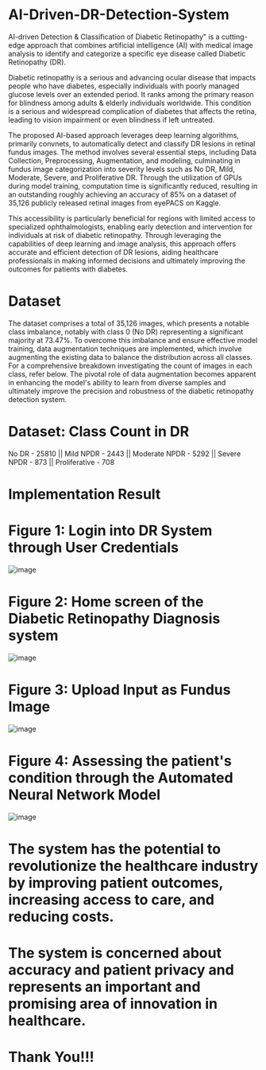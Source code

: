 # AI-Driven-DR-Detection-System

AI-driven Detection &amp; Classification of Diabetic Retinopathy" is a cutting-edge approach that combines artificial intelligence (AI) with medical image analysis to identify and categorize a specific eye disease called Diabetic Retinopathy (DR).

Diabetic retinopathy is a serious and advancing ocular disease that impacts people who have diabetes, especially individuals with poorly managed glucose levels over an extended period. It ranks among the primary reason for blindness among adults & elderly individuals worldwide. This condition is a serious and widespread complication of diabetes that affects the retina, leading to vision impairment or even blindness if left untreated.

The proposed AI-based approach leverages deep learning algorithms, primarily convnets, to automatically detect and classify DR lesions in retinal fundus images. The method involves several essential steps, including Data Collection, Preprocessing, Augmentation, and modeling, culminating in fundus image categorization into severity levels such as No DR, Mild, Moderate, Severe, and Proliferative DR. Through the utilization of GPUs during model training, computation time is significantly reduced, resulting in an outstanding roughly achieving an accuracy of 85% on a dataset of 35,126 publicly released retinal images from eyePACS on Kaggle. 

This accessibility is particularly beneficial for regions with limited access to specialized ophthalmologists, enabling early detection and intervention for individuals at risk of diabetic retinopathy. Through leveraging the capabilities of deep learning and image analysis, this approach offers accurate and efficient detection of DR lesions, aiding healthcare professionals in making informed decisions and ultimately improving the outcomes for patients with diabetes.


# Dataset

The dataset comprises a total of 35,126 images, which presents a notable class imbalance, notably with class 0 (No DR) representing a significant majority at 73.47%. To overcome this imbalance and ensure effective model training, data augmentation techniques are implemented, which involve augmenting the existing data to balance the distribution across all classes. For a comprehensive breakdown investigating the count of images in each class, refer below. The pivotal role of data augmentation becomes apparent in enhancing the model's ability to learn from diverse samples and ultimately improve the precision and robustness of the diabetic retinopathy detection system.

# Dataset: Class	Count in DR
No DR	- 25810 ||
Mild NPDR - 2443 ||
Moderate NPDR -	5292 ||
Severe NPDR	- 873 ||
Proliferative	- 708


# Implementation Result

# Figure 1: Login into DR System through User Credentials

![image](https://github.com/picoders1/AI-Driven-DR-Detection-System/assets/87698874/493d2b68-d85b-434f-823d-6359a67a3c1e)

# Figure 2: Home screen of the Diabetic Retinopathy Diagnosis system

![image](https://github.com/picoders1/AI-Driven-DR-Detection-System/assets/87698874/7d2b4238-80c8-4181-969d-8a3a7ee625fd)

# Figure 3: Upload Input as Fundus Image

![image](https://github.com/picoders1/AI-Driven-DR-Detection-System/assets/87698874/ddb2eb00-dff2-477a-85c5-24b63949b74b)

# Figure 4: Assessing the patient's condition through the Automated Neural Network Model

![image](https://github.com/picoders1/AI-Driven-DR-Detection-System/assets/87698874/fe3ee4d7-2a06-4272-b717-c83f57f2e61a)


# The system has the potential to revolutionize the healthcare industry by improving patient outcomes, increasing access to care, and reducing costs.

# The system is concerned about accuracy and patient privacy and represents an important and promising area of innovation in healthcare.


# Thank You!!!
